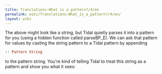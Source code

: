 ```yaml
---
title: Translations:What is a pattern?/4/en
permalink: wiki/Translations:What_is_a_pattern?/4/en/
layout: wiki
---
```


The above might look like a string, but Tidal quietly parses it into a
pattern for you (using a hidden function called parseBP_E). We can ask
that pattern for values by casting the string pattern to a Tidal pattern
by appending

``` Haskell
:: Pattern String
```

to the pattern string. You're kind of telling Tidal to treat this string
as a pattern and show you what it sees:
